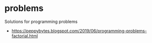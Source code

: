 # problems
Solutions for programming problems
- https://peppybytes.blogspot.com/2019/06/programming-problems-factorial.html
